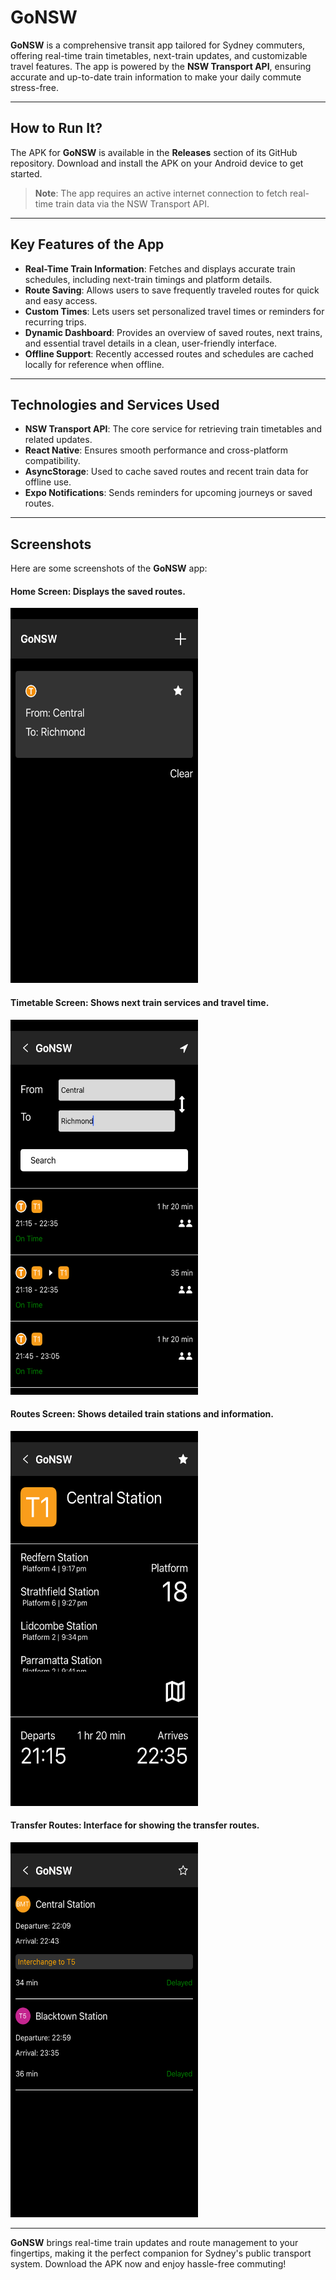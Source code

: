 # GoNSW  

**GoNSW** is a comprehensive transit app tailored for Sydney commuters, offering real-time train timetables, next-train updates, and customizable travel features. The app is powered by the **NSW Transport API**, ensuring accurate and up-to-date train information to make your daily commute stress-free.  

---

## How to Run It?  
The APK for **GoNSW** is available in the **Releases** section of its GitHub repository. Download and install the APK on your Android device to get started.  

> **Note**: The app requires an active internet connection to fetch real-time train data via the NSW Transport API.  

---

## Key Features of the App  
- **Real-Time Train Information**: Fetches and displays accurate train schedules, including next-train timings and platform details.  
- **Route Saving**: Allows users to save frequently traveled routes for quick and easy access.  
- **Custom Times**: Lets users set personalized travel times or reminders for recurring trips.  
- **Dynamic Dashboard**: Provides an overview of saved routes, next trains, and essential travel details in a clean, user-friendly interface.  
- **Offline Support**: Recently accessed routes and schedules are cached locally for reference when offline.  

---

## Technologies and Services Used  
- **NSW Transport API**: The core service for retrieving train timetables and related updates.  
- **React Native**: Ensures smooth performance and cross-platform compatibility.  
- **AsyncStorage**: Used to cache saved routes and recent train data for offline use.  
- **Expo Notifications**: Sends reminders for upcoming journeys or saved routes.  

---

## Screenshots  
Here are some screenshots of the **GoNSW** app:  

#### **Home Screen**: Displays the saved routes.
<img src="https://github.com/Sooryasanand/GoNSW/blob/main/assets/images/Screenshots/Phone/Home%20Screen.png" width="300" height="600">

#### **Timetable Screen**: Shows next train services and travel time.
<img src="https://github.com/Sooryasanand/GoNSW/blob/main/assets/images/Screenshots/Phone/Routes%20Screen.png" width="300" height="600">

#### **Routes Screen**: Shows detailed train stations and information.
<img src="https://github.com/Sooryasanand/GoNSW/blob/main/assets/images/Screenshots/Phone/Route%20Screen.png" width="300" height="600">

#### **Transfer Routes**: Interface for showing the transfer routes.  
<img src="https://github.com/Sooryasanand/GoNSW/blob/main/assets/images/Screenshots/Phone/TransferRoute%20Screen.png" width="300" height="600">

---

**GoNSW** brings real-time train updates and route management to your fingertips, making it the perfect companion for Sydney's public transport system. Download the APK now and enjoy hassle-free commuting!
